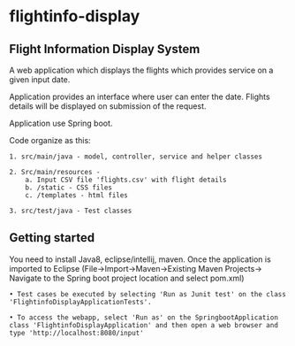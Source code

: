 # flightinfo-display
Flight Information Display System
---------------------------------------------

A web application which displays the flights which provides service on a given input date. 

Application provides an interface where user can enter the date. Flights details will be displayed on submission of the request.

Application use Spring boot.

Code organize as this:

	1. src/main/java - model, controller, service and helper classes
	
	2. Src/main/resources - 
		a. Input CSV file 'flights.csv' with flight details
		b. /static - CSS files
		c. /templates - html files
		
	3. src/test/java - Test classes

Getting started
---------------
You need to install Java8, eclipse/intellij, maven.  Once the application is imported to Eclipse (File->Import->Maven->Existing Maven Projects-> Navigate to the Spring boot project location and select pom.xml)

	• Test cases be executed by selecting 'Run as Junit test' on the class 'FlightinfoDisplayApplicationTests'.
	
  	• To access the webapp, select 'Run as' on the SpringbootApplication class 'FlightinfoDisplayApplication' and then open a web browser and type 'http://localhost:8080/input'
